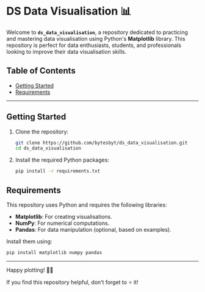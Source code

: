 # DS Data Visualisation 📊

Welcome to **`ds_data_visualisation`**, a repository dedicated to practicing and mastering data visualisation using Python's **Matplotlib** library. This repository is perfect for data enthusiasts, students, and professionals looking to improve their data visualisation skills.

## Table of Contents
- [Getting Started](#getting-started)
- [Requirements](#requirements)

---

## Getting Started
1. Clone the repository:
   ```bash
   git clone https://github.com/bytesbyt/ds_data_visualisation.git
   cd ds_data_visualisation
   ```
2. Install the required Python packages:
   ```bash
   pip install -r requirements.txt
   ```

## Requirements
This repository uses Python and requires the following libraries:
- **Matplotlib**: For creating visualisations.
- **NumPy**: For numerical computations.
- **Pandas**: For data manipulation (optional, based on examples).

Install them using:
```bash
pip install matplotlib numpy pandas
```
---

Happy plotting! 🎨✨  

If you find this repository helpful, don’t forget to ⭐ it!
